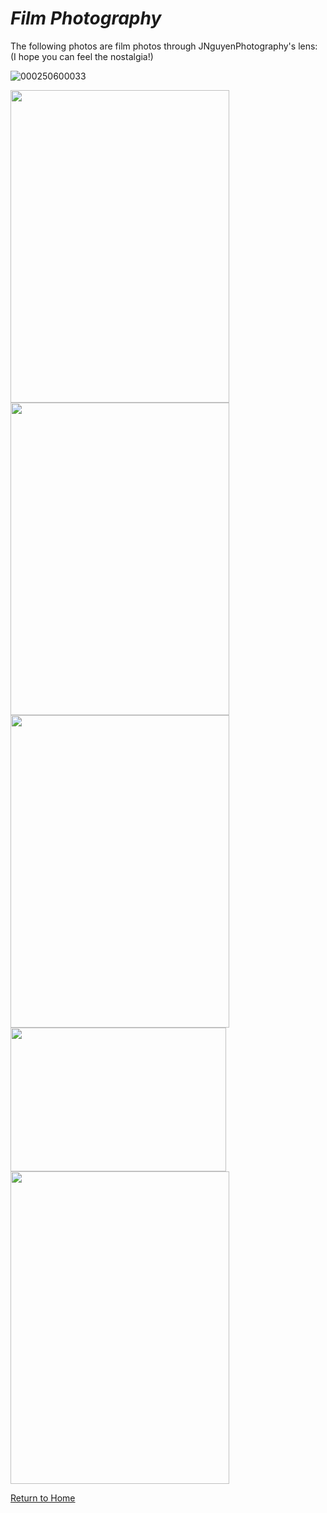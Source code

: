 # _Film Photography_

The following photos are film photos through JNguyenPhotography's lens:
(I hope you can feel the nostalgia!)

![000250600033](https://user-images.githubusercontent.com/89496924/202835751-5f2da3e9-b868-4868-b5fe-2570a3c6099d.jpg)

<img src="" width="350" height="500" />
<img src="https://user-images.githubusercontent.com/89496924/160220061-9dc834f6-3e9e-4bf2-8afa-d623c6254634.jpg" width="350" height="500" />
<img src="https://user-images.githubusercontent.com/89496924/160220109-b1dff738-abd3-40f7-8d88-d8741ba1a6c0.jpg" width="350" height="500" />
<img src="https://user-images.githubusercontent.com/89496924/160220116-11927dd5-882c-418c-b1bb-25ad16ec1030.jpg" width="345" height="230" />
<img src="https://user-images.githubusercontent.com/89496924/160220211-37f18329-a35e-4c9c-91a1-6b9add058985.jpg" width="350" height="500" />

[Return to Home](./README.md)
